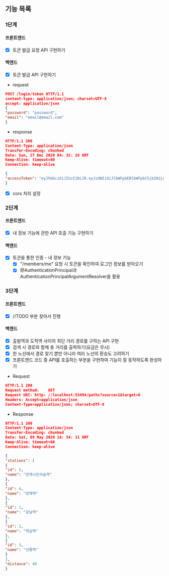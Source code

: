 ## 기능 목록

### 1단계

#### 프론트엔드

- [x] 토큰 발급 요청 API 구현하기

#### 백엔드

- [x] 토큰 발급 API 구현하기
- request

```json
POST /login/token HTTP/1.1
content-type: application/json; charset=UTF-8
accept: application/json
{
"password": "password",
"email": "email@email.com"
}
```

- response

```json
HTTP/1.1 200
Content-Type: application/json
Transfer-Encoding: chunked
Date: Sun, 27 Dec 2020 04: 32: 26 GMT
Keep-Alive: timeout=60
Connection: keep-alive

{
"accessToken": "eyJhbGciOiJIUzI1NiJ9.eyJzdWIiOiJlbWFpbEBlbWFpbC5jb20iLCJpYXQiOjE2MDkwNDM1NDYsImV4cCI6MTYwOTA0NzE0Nn0.dwBfYOzG_4MXj48Zn5Nmc3FjB0OuVYyNzGqFLu52syY"
}
```

- [x] cors 처리 설정

### 2단계

#### 프론트엔드

- [x] 내 정보 기능에 관한 API 호출 기능 구현하기

#### 백엔드

- [x] 토큰을 통한 인증 - 내 정보 기능
    - [x] "/members/me" 요청 시 토큰을 확인하여 로그인 정보를 받아오기
    - [x] @AuthenticationPrincipal과 AuthenticationPrincipalArgumentResolver을 활용

### 3단계

#### 프론트엔드

- [x] //TODO 부분 찾아서 진행

#### 백엔드

- [x] 출발역과 도착역 사이의 최단 거리 경로를 구하는 API 구현
- [x] 검색 시 경로와 함께 총 거리를 출력하기(요금은 무시)
- [x] 한 노선에서 경로 찾기 뿐만 아니라 여러 노선의 환승도 고려하기
- [x] 프론트엔드 코드 중 API를 호출하는 부분을 구현하여 기능이 잘 동작하도록 완성하기
- Request

```json
HTTP/1.1 200
Request method:    GET
Request URI: http: //localhost:55494/paths?source=1&target=6
Headers: Accept=application/json
Content-Type=application/json; charset=UTF-8

```

- Response

```json
HTTP/1.1 200
Content-Type: application/json
Transfer-Encoding: chunked
Date: Sat, 09 May 2020 14: 54: 11 GMT
Keep-Alive: timeout=60
Connection: keep-alive

{
"stations": [
{
"id": 5,
"name": "양재시민의숲역"
},
{
"id": 4,
"name": "양재역"
},
{
"id": 1,
"name": "강남역"
},
{
"id": 2,
"name": "역삼역"
},
{
"id": 3,
"name": "선릉역"
}
],
"distance": 40
}

```